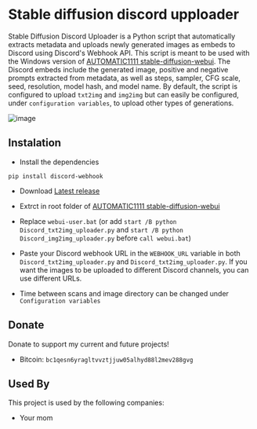 # Stable diffusion discord upploader

Stable Diffusion Discord Uploader is a Python script that automatically extracts metadata and uploads newly generated images as embeds to Discord using Discord's Webhook API. This script is meant to be used with the Windows version of [AUTOMATIC1111 stable-diffusion-webui](https://github.com/AUTOMATIC1111/stable-diffusion-webui). The Discord embeds include the generated image, positive and negative prompts extracted from metadata, as well as steps, sampler, CFG scale, seed, resolution, model hash, and model name. By default, the script is configured to upload `txt2img` and `img2img` but can easily be configured, under `configuration variables`, to upload other types of generations.



![image](https://github.com/Harren06/Stable-diffusion-discord-upploader/blob/main/image.png)

## Instalation
- Install the dependencies
```
pip install discord-webhook
``` 
- Download [Latest release](https://github.com/Harren06/Stable-diffusion-discord-upploader/releases/latest)
- Extrct in root folder of [AUTOMATIC1111 stable-diffusion-webui](https://github.com/AUTOMATIC1111/stable-diffusion-webui)
- Replace `webui-user.bat` (or add `start /B python Discord_txt2img_uploader.py` and `start /B python Discord_img2img_uploader.py` before `call webui.bat`)
- Paste your Discord webhook URL in the `WEBHOOK_URL` variable in both `Discord_txt2img_uploader.py` and `Discord_txt2img_uploader.py`. If you want the images to be uploaded to different Discord channels, you can use different URLs.

- Time between scans and image directory can be changed under `Configuration variables`

## Donate
Donate to support my current and future projects!
- Bitcoin: `bc1qesn6yragltvvztjjuw05alhyd88l2mev288gvg` 

## Used By

This project is used by the following companies:

- Your mom
